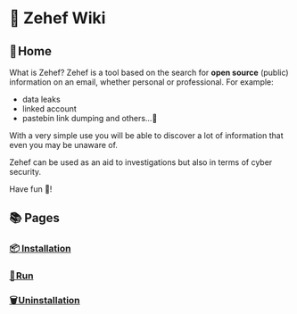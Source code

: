# 📖 Zehef Wiki  

## 👋 Home 

What is Zehef? Zehef is a tool based on the search for **open source** (public) information on an email, whether personal or professional.
For example:
- data leaks
- linked account
- pastebin link dumping
and others...🤯 

With a very simple use you will be able to discover a lot of information that even you may be unaware of.

Zehef can be used as an aid to investigations but also in terms of cyber security.



Have fun 💖!

## 📚 Pages

### [📦 Installation](1-installation.md)

### [🏃 Run](2-run.md)

### [🗑️ Uninstallation](uninstallation.md)
